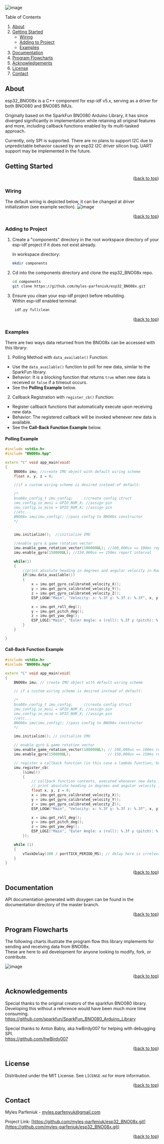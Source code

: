 <a name="readme-top"></a>
![image](esp32_BNO08x_banner.png)
<summary>Table of Contents</summary>
<ol>
<li>
    <a href="#about">About</a>
</li>
<li>
    <a href="#getting-started">Getting Started</a>
    <ul>
    <li><a href="#wiring">Wiring</a></li>
    <li><a href="#adding-to-project">Adding to Project</a></li>
    <li><a href="#Examples">Examples</a></li>
    </ul>
</li>
<li><a href="#documentation">Documentation</a></li>
<li><a href="#program-flowcharts">Program Flowcharts</a></li>
<li><a href="#acknowledgements">Acknowledgements</a></li>  <!-- Added this line -->
<li><a href="#license">License</a></li>
<li><a href="#contact">Contact</a></li>
</ol>

## About

esp32_BNO08x is a C++ component for esp-idf v5.x, serving as a driver for both BNO080 and BNO085 IMUs.  

Originally based on the SparkFun BNO080 Arduino Library, it has since diverged significantly in implementation while retaining all original features and more, including callback functions enabled by its multi-tasked approach.

Currently, only SPI is supported. There are no plans to support I2C due to unpredictable behavior caused by an esp32 I2C driver silicon bug. UART support may be implemented in the future.

## Getting Started
<p align="right">(<a href="#readme-top">back to top</a>)</p>

### Wiring
The default wiring is depicted below, it can be changed at driver initialization (see example section).
![image](esp32_BNO08x_wiring.png)
<p align="right">(<a href="#readme-top">back to top</a>)</p>

### Adding to Project
1. Create a "components" directory in the root workspace directory of your esp-idf project if it does not exist already.  

   In workspace directory:     
   ```sh
   mkdir components
   ```


2. Cd into the components directory and clone the esp32_BNO08x repo.

   ```sh
   cd components
   git clone https://github.com/myles-parfeniuk/esp32_BNO08x.git
   ```

3. Ensure you clean your esp-idf project before rebuilding.  
   Within esp-idf enabled terminal:
   ```sh
    idf.py fullclean
   ```
<p align="right">(<a href="#readme-top">back to top</a>)</p>

### Examples
There are two ways data returned from the BNO08x can be accessed with this library:

1. Polling Method with `data_available()` Function:
  - Use the `data_available()` function to poll for new data, similar to the SparkFun library.
  - Behavior: It is a blocking function that returns `true` when new data is received or `false` if a timeout occurs.
  - See the **Polling Example** below.

2. Callback Registration with `register_cb()` Function:
  - Register callback functions that automatically execute upon receiving new data.
  - Behavior: The registered callback will be invoked whenever new data is available.
  - See the **Call-Back Function Example** below. 
  
#### Polling Example
```cpp  
#include <stdio.h>
#include "BNO08x.hpp"

extern "C" void app_main(void)
{
    BNO08x imu; //create IMU object with default wiring scheme
    float x, y, z = 0;

    //if a custom wiring scheme is desired instead of default:

    /*
    bno08x_config_t imu_config;     //create config struct
    imu_config.io_mosi = GPIO_NUM_X; //assign pin
    imu_config.io_miso = GPIO_NUM_X; //assign pin
    //etc...
    BNO08x imu(imu_config); //pass config to BNO08x constructor
    */
    

    imu.initialize();  //initialize IMU

    //enable gyro & game rotation vector
    imu.enable_game_rotation_vector(100000UL); //100,000us == 100ms report interval
    imu.enable_gyro(150000UL); //150,000us == 150ms report interval 

    while(1)
    {
        //print absolute heading in degrees and angular velocity in Rad/s
        if(imu.data_available())
        {
            x = imu.get_gyro_calibrated_velocity_X();
            y = imu.get_gyro_calibrated_velocity_Y();
            z = imu.get_gyro_calibrated_velocity_Z();
            ESP_LOGW("Main", "Velocity: x: %.3f y: %.3f z: %.3f", x, y, z);

            x = imu.get_roll_deg();
            y = imu.get_pitch_deg();
            z = imu.get_yaw_deg();
            ESP_LOGI("Main", "Euler Angle: x (roll): %.3f y (pitch): %.3f z (yaw): %.3f", x, y, z);
        }
    }

}
```

#### Call-Back Function Example
```cpp
#include <stdio.h>
#include "BNO08x.hpp"

extern "C" void app_main(void)
{
    BNO08x imu; // create IMU object with default wiring scheme

    // if a custom wiring scheme is desired instead of default:

    /*
    bno08x_config_t imu_config;     //create config struct
    imu_config.io_mosi = GPIO_NUM_X; //assign pin
    imu_config.io_miso = GPIO_NUM_X; //assign pin
    //etc...
    BNO08x imu(imu_config); //pass config to BNO08x constructor
    */

    imu.initialize(); // initialize IMU

    // enable gyro & game rotation vector
    imu.enable_game_rotation_vector(100000UL); // 100,000us == 100ms report interval
    imu.enable_gyro(150000UL);                 // 150,000us == 150ms report interval

    // register a callback function (in this case a lambda function, but it doesn't have to be)
    imu.register_cb(
        [&imu]()
        {
            // callback function contents, executed whenever new data is parsed
            // print absolute heading in degrees and angular velocity in Rad/s
            float x, y, z = 0;
            x = imu.get_gyro_calibrated_velocity_X();
            y = imu.get_gyro_calibrated_velocity_Y();
            z = imu.get_gyro_calibrated_velocity_Z();
            ESP_LOGW("Main", "Velocity: x: %.3f y: %.3f z: %.3f", x, y, z);

            x = imu.get_roll_deg();
            y = imu.get_pitch_deg();
            z = imu.get_yaw_deg();
            ESP_LOGI("Main", "Euler Angle: x (roll): %.3f y (pitch): %.3f z (yaw): %.3f", x, y, z);
        });

    while (1)
    {
        vTaskDelay(300 / portTICK_PERIOD_MS); // delay here is irrelevant, we just don't want to trip cpu watchdog
    }
}
```
<p align="right">(<a href="#readme-top">back to top</a>)</p>

## Documentation
API documentation generated with doxygen can be found in the documentation directory of the master branch.  
<p align="right">(<a href="#readme-top">back to top</a>)</p>

## Program Flowcharts
The following charts illustrate the program flow this library implements for sending and receiving data from BNO08x.  
These are here to aid development for anyone looking to modify, fork, or contribute.  

![image](esp32_BNO08x_flowchart.png)
<p align="right">(<a href="#readme-top">back to top</a>)</p>


## Acknowledgements
Special thanks to the original creators of the sparkfun BNO080 library. Developing this without a reference would have been much more time consuming.  
https://github.com/sparkfun/SparkFun_BNO080_Arduino_Library  

Special thanks to Anton Babiy, aka hwBirdy007 for helping with debugging SPI.   
https://github.com/hwBirdy007  

<p align="right">(<a href="#readme-top">back to top</a>)</p>

## License

Distributed under the MIT License. See `LICENSE.md` for more information.
<p align="right">(<a href="#readme-top">back to top</a>)</p>

## Contact

Myles Parfeniuk - myles.parfenyuk@gmail.com

Project Link: [https://github.com/myles-parfeniuk/esp32_BNO08x.git](https://github.com/myles-parfeniuk/esp32_BNO08x.git)
<p align="right">(<a href="#readme-top">back to top</a>)</p>